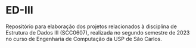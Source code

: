 # ED-III
Repositório para elaboração dos projetos relacionados à disciplina de Estrutura de Dados III (SCC0607), realizada no segundo semestre de 2023 no curso de Engenharia de Computação da USP de São Carlos.
